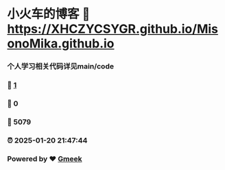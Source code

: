 # 小火车的博客 :link: https://XHCZYCSYGR.github.io/MisonoMika.github.io 
### 个人学习相关代码详见main/code
### :page_facing_up: [1](https://XHCZYCSYGR.github.io/MisonoMika.github.io/tag.html) 
### :speech_balloon: 0 
### :hibiscus: 5079 
### :alarm_clock: 2025-01-20 21:47:44 
### Powered by :heart: [Gmeek](https://github.com/Meekdai/Gmeek)
